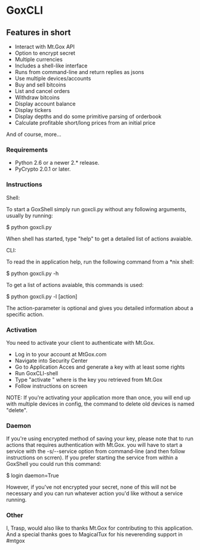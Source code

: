 GoxCLI
=========

## Features in short ##

* Interact with Mt.Gox API
* Option to encrypt secret
* Multiple currencies
* Includes a shell-like interface
* Runs from command-line and return replies as jsons
* Use multiple devices/accounts
* Buy and sell bitcoins
* List and cancel orders
* Withdraw bitcoins
* Display account balance
* Display tickers
* Display depths and do some primitive parsing of orderbook
* Calculate profitable short/long prices from an initial price

And of course, more...


### Requirements ###

* Python 2.6 or a newer 2.* release.
* PyCrypto 2.0.1 or later.

### Instructions ###

Shell:

To start a GoxShell simply run goxcli.py without any following arguments, usually by running:

$ python goxcli.py

When shell has started, type "help" to get a detailed list of actions avaiable.


CLI:

To read the in application help, run the following command from a *nix shell:

$ python goxcli.py -h

To get a list of actions avaiable, this commands is used:

$ python goxcli.py -l [action]

The action-parameter is optional and gives you detailed information about a specific action.

### Activation ###

You need to activate your client to authenticate with Mt.Gox.

* Log in to your account at MtGox.com
* Navigate into Security Center
* Go to Application Acces and generate a key with at least some rights
* Run GoxCLI-shell
* Type "activate <activationkey>" where <activationkey> is the key you retrieved from Mt.Gox
* Follow instructions on screen

NOTE: If you're activating your application more than once, you will end up with multiple devices in config, the command to delete old devices is named "delete".

### Daemon ###

If you're using encrypted method of saving your key, please note that to run actions that requires authentication with Mt.Gox. you will have to start a service with the -s/--service option from command-line (and then follow instructions on scrren). If you prefer starting the service from within a GoxShell you could run this command:

$ login daemon=True

However, if you've not encrypted your secret, none of this will not be necessary and you can run whatever action you'd like without a service running.

### Other ###

I, Trasp, would also like to thanks Mt.Gox for contributing to this application. And a special thanks goes to MagicalTux for his neverending support in #mtgox
